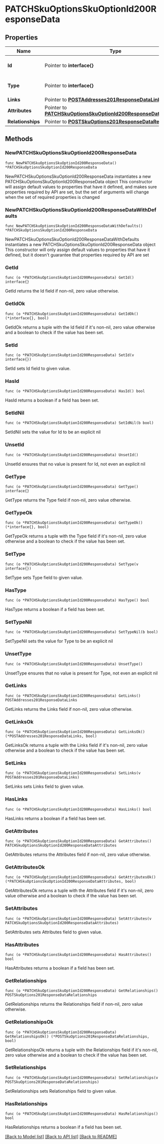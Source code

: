 # PATCHSkuOptionsSkuOptionId200ResponseData

## Properties

Name | Type | Description | Notes
------------ | ------------- | ------------- | -------------
**Id** | Pointer to **interface{}** | The resource&#39;s id | [optional] 
**Type** | Pointer to **interface{}** | The resource&#39;s type | [optional] 
**Links** | Pointer to [**POSTAddresses201ResponseDataLinks**](POSTAddresses201ResponseDataLinks.md) |  | [optional] 
**Attributes** | Pointer to [**PATCHSkuOptionsSkuOptionId200ResponseDataAttributes**](PATCHSkuOptionsSkuOptionId200ResponseDataAttributes.md) |  | [optional] 
**Relationships** | Pointer to [**POSTSkuOptions201ResponseDataRelationships**](POSTSkuOptions201ResponseDataRelationships.md) |  | [optional] 

## Methods

### NewPATCHSkuOptionsSkuOptionId200ResponseData

`func NewPATCHSkuOptionsSkuOptionId200ResponseData() *PATCHSkuOptionsSkuOptionId200ResponseData`

NewPATCHSkuOptionsSkuOptionId200ResponseData instantiates a new PATCHSkuOptionsSkuOptionId200ResponseData object
This constructor will assign default values to properties that have it defined,
and makes sure properties required by API are set, but the set of arguments
will change when the set of required properties is changed

### NewPATCHSkuOptionsSkuOptionId200ResponseDataWithDefaults

`func NewPATCHSkuOptionsSkuOptionId200ResponseDataWithDefaults() *PATCHSkuOptionsSkuOptionId200ResponseData`

NewPATCHSkuOptionsSkuOptionId200ResponseDataWithDefaults instantiates a new PATCHSkuOptionsSkuOptionId200ResponseData object
This constructor will only assign default values to properties that have it defined,
but it doesn't guarantee that properties required by API are set

### GetId

`func (o *PATCHSkuOptionsSkuOptionId200ResponseData) GetId() interface{}`

GetId returns the Id field if non-nil, zero value otherwise.

### GetIdOk

`func (o *PATCHSkuOptionsSkuOptionId200ResponseData) GetIdOk() (*interface{}, bool)`

GetIdOk returns a tuple with the Id field if it's non-nil, zero value otherwise
and a boolean to check if the value has been set.

### SetId

`func (o *PATCHSkuOptionsSkuOptionId200ResponseData) SetId(v interface{})`

SetId sets Id field to given value.

### HasId

`func (o *PATCHSkuOptionsSkuOptionId200ResponseData) HasId() bool`

HasId returns a boolean if a field has been set.

### SetIdNil

`func (o *PATCHSkuOptionsSkuOptionId200ResponseData) SetIdNil(b bool)`

 SetIdNil sets the value for Id to be an explicit nil

### UnsetId
`func (o *PATCHSkuOptionsSkuOptionId200ResponseData) UnsetId()`

UnsetId ensures that no value is present for Id, not even an explicit nil
### GetType

`func (o *PATCHSkuOptionsSkuOptionId200ResponseData) GetType() interface{}`

GetType returns the Type field if non-nil, zero value otherwise.

### GetTypeOk

`func (o *PATCHSkuOptionsSkuOptionId200ResponseData) GetTypeOk() (*interface{}, bool)`

GetTypeOk returns a tuple with the Type field if it's non-nil, zero value otherwise
and a boolean to check if the value has been set.

### SetType

`func (o *PATCHSkuOptionsSkuOptionId200ResponseData) SetType(v interface{})`

SetType sets Type field to given value.

### HasType

`func (o *PATCHSkuOptionsSkuOptionId200ResponseData) HasType() bool`

HasType returns a boolean if a field has been set.

### SetTypeNil

`func (o *PATCHSkuOptionsSkuOptionId200ResponseData) SetTypeNil(b bool)`

 SetTypeNil sets the value for Type to be an explicit nil

### UnsetType
`func (o *PATCHSkuOptionsSkuOptionId200ResponseData) UnsetType()`

UnsetType ensures that no value is present for Type, not even an explicit nil
### GetLinks

`func (o *PATCHSkuOptionsSkuOptionId200ResponseData) GetLinks() POSTAddresses201ResponseDataLinks`

GetLinks returns the Links field if non-nil, zero value otherwise.

### GetLinksOk

`func (o *PATCHSkuOptionsSkuOptionId200ResponseData) GetLinksOk() (*POSTAddresses201ResponseDataLinks, bool)`

GetLinksOk returns a tuple with the Links field if it's non-nil, zero value otherwise
and a boolean to check if the value has been set.

### SetLinks

`func (o *PATCHSkuOptionsSkuOptionId200ResponseData) SetLinks(v POSTAddresses201ResponseDataLinks)`

SetLinks sets Links field to given value.

### HasLinks

`func (o *PATCHSkuOptionsSkuOptionId200ResponseData) HasLinks() bool`

HasLinks returns a boolean if a field has been set.

### GetAttributes

`func (o *PATCHSkuOptionsSkuOptionId200ResponseData) GetAttributes() PATCHSkuOptionsSkuOptionId200ResponseDataAttributes`

GetAttributes returns the Attributes field if non-nil, zero value otherwise.

### GetAttributesOk

`func (o *PATCHSkuOptionsSkuOptionId200ResponseData) GetAttributesOk() (*PATCHSkuOptionsSkuOptionId200ResponseDataAttributes, bool)`

GetAttributesOk returns a tuple with the Attributes field if it's non-nil, zero value otherwise
and a boolean to check if the value has been set.

### SetAttributes

`func (o *PATCHSkuOptionsSkuOptionId200ResponseData) SetAttributes(v PATCHSkuOptionsSkuOptionId200ResponseDataAttributes)`

SetAttributes sets Attributes field to given value.

### HasAttributes

`func (o *PATCHSkuOptionsSkuOptionId200ResponseData) HasAttributes() bool`

HasAttributes returns a boolean if a field has been set.

### GetRelationships

`func (o *PATCHSkuOptionsSkuOptionId200ResponseData) GetRelationships() POSTSkuOptions201ResponseDataRelationships`

GetRelationships returns the Relationships field if non-nil, zero value otherwise.

### GetRelationshipsOk

`func (o *PATCHSkuOptionsSkuOptionId200ResponseData) GetRelationshipsOk() (*POSTSkuOptions201ResponseDataRelationships, bool)`

GetRelationshipsOk returns a tuple with the Relationships field if it's non-nil, zero value otherwise
and a boolean to check if the value has been set.

### SetRelationships

`func (o *PATCHSkuOptionsSkuOptionId200ResponseData) SetRelationships(v POSTSkuOptions201ResponseDataRelationships)`

SetRelationships sets Relationships field to given value.

### HasRelationships

`func (o *PATCHSkuOptionsSkuOptionId200ResponseData) HasRelationships() bool`

HasRelationships returns a boolean if a field has been set.


[[Back to Model list]](../README.md#documentation-for-models) [[Back to API list]](../README.md#documentation-for-api-endpoints) [[Back to README]](../README.md)



